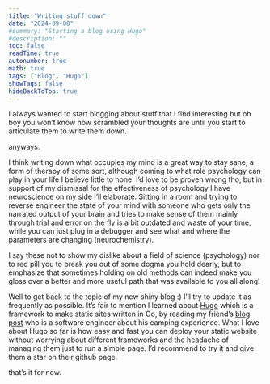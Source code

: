```yaml
---
title: "Writing stuff down"
date: "2024-09-08"
#summary: "Starting a blog using Hugo"
#description: ""
toc: false
readTime: true
autonumber: true
math: true
tags: ["Blog", "Hugo"]
showTags: false
hideBackToTop: true
---
```

I always wanted to start blogging about stuff that I find interesting but oh boy you won’t know how scrambled your thoughts are until you start to articulate them to write them down. 

anyways.

I think writing down what occupies my mind is a great way to stay sane, a form of therapy of some sort, although coming to what role psychology can play in your life I believe little to none. I’d love to be proven wrong tho, but in support of my dismissal for the effectiveness of psychology I have neuroscience on my side I’ll elaborate. Sitting in a room and trying to reverse engineer the state of your mind with someone who gets only the narrated output of your brain and tries to make sense of them mainly through trial and error on the fly is a bit outdated and waste of your time, while you can just plug in a debugger and see what and where the parameters are changing (neurochemistry). 

I say these not to show my dislike about a field of science (psychology) nor to red pill you to break you out of some dogma you hold dearly, but to emphasize that sometimes holding on old methods can indeed make you gloss over a better and more useful path that was available to you all along!

Well to get back to the topic of my new shiny blog :) I’ll try to update it as frequently as possible. It’s fair to mention I learned about [Hugo](https://github.com/gohugoio/hugo) which is a framework to make static sites written in Go, by reading my friend’s [blog post](https://glyphack.com/blog/may-camping/) who is a software engineer about his camping experience. What I love about Hugo so far is how easy and fast you can deploy your static website without worrying about different frameworks and the headache of managing them just to run a simple page. I’d recommend to try it and give them a star on their github page.



that’s it for now. 




